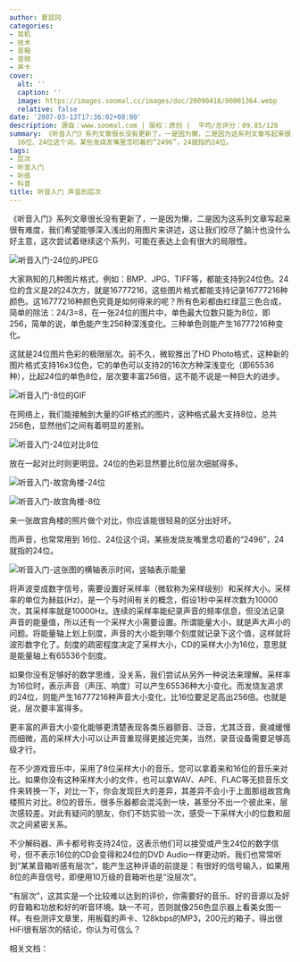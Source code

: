 ```yaml
---
author: 夏昆冈
categories:
- 耳机
- 技术
- 音箱
- 音频
- 声卡
cover:
  alt: ''
  caption: ''
  image: https://images.soomal.cc/images/doc/20090418/00001364.webp
  relative: false
date: '2007-03-13T17:36:02+08:00'
description: 源自：www.soomal.com | 版权：原创 |  平均/总评分：09.85/128
summary: 《听音入门》系列文章很长没有更新了，一是因为懒，二是因为这系列文章写起来很有难度，我们希望能够深入浅出的用图片来讲述，这让我们绞尽了脑汁也没什么好主意，这次尝试着继续这个系列，可能在表达上会有很大的局限性。大家熟知的几种图片格式，例如：BMP、JPG、TIFF等，都能支持到24位色。而声音，也常常用到
  16位、24位这个词，某些发烧友嘴里念叨着的“2496”，24就指的24位。
tags:
- 层次
- 听音入门
- 听感
- 科普
title: 听音入门 声音的层次
---
```


《听音入门》系列文章很长没有更新了，一是因为懒，二是因为这系列文章写起来很有难度，我们希望能够深入浅出的用图片来讲述，这让我们绞尽了脑汁也没什么好主意，这次尝试着继续这个系列，可能在表达上会有很大的局限性。



![听音入门-24位的JPEG](https://images.soomal.cc/images/doc/20090418/00001361.webp)



大家熟知的几种图片格式，例如：BMP、JPG、TIFF等，都能支持到24位色。24位的含义是2的24次方，就是16777216，这些图片格式都能支持记录16777216种颜色。这16777216种颜色究竟是如何得来的呢？所有色彩都由红绿蓝三色合成，简单的除法：24/3=8，在一张24位的图片中，单色最大位数只能为8位，即256，简单的说，单色能产生256种深浅变化。三种单色则能产生16777216种变化。

这就是24位图片色彩的极限层次。前不久，微软推出了HD Photo格式，这种新的图片格式支持16x3位色，它的单色可以支持2的16次方种深浅变化（即65536种），比起24位的单色8位，层次要丰富256倍，这不能不说是一种巨大的进步。



![听音入门-8位的GIF](https://images.soomal.cc/images/doc/20090418/00001362.webp)



在网络上，我们能接触到大量的GIF格式的图片，这种格式最大支持8位，总共256色，显然他们之间有着明显的差别。

![听音入门-24位对比8位](https://images.soomal.cc/images/doc/20090418/00001363.webp)



放在一起对比时则更明显。24位的色彩显然要比8位层次细腻得多。

![听音入门-故宫角楼-24位](https://images.soomal.cc/images/doc/20090418/00001364.webp)



![听音入门-故宫角楼-8位](https://images.soomal.cc/images/doc/20090418/00001365.webp)



来一张故宫角楼的照片做个对比，你应该能很轻易的区分出好坏。

而声音，也常常用到 16位、24位这个词，某些发烧友嘴里念叨着的“2496”，24就指的24位。



![听音入门-这张图的横轴表示时间，竖轴表示能量](https://images.soomal.cc/images/doc/20090418/00001366.webp)



将声波变成数字信号，需要设置好采样率（微软称为采样级别）和采样大小。采样率的单位为赫兹(Hz)，是一个与时间有关的概念，假设1秒中采样次数为10000次，其采样率就是10000Hz。连续的采样率能纪录声音的频率信息，但没法记录声音的能量值，所以还有一个采样大小需要设置。所谓能量大小，就是声大声小的问题。将能量轴上划上刻度，声音的大小能到哪个刻度就记录下这个值，这样就将波形数字化了。刻度的疏密程度决定了采样大小，CD的采样大小为16位，意思就是能量轴上有65536个刻度。

如果你没有足够好的数学思维，没关系，我们尝试从另外一种说法来理解。采样率为16位时，表示声音（声压、响度）可以产生65536种大小变化。而发烧友追求的24位，则能产生16777216种声音大小变化，比16位要足足高出256倍。也就是说，层次要丰富得多。

更丰富的声音大小变化能够更清楚表现各类乐器颤音、泛音，尤其泛音，衰减缓慢而细微，高的采样大小可以让声音重现得更接近完美，当然，录音设备需要足够高级才行。

在不少游戏音乐中，采用了8位采样大小的音乐，您可以拿着来和16位的音乐来对比。如果你没有这种采样大小的文件，也可以拿WAV、APE、FLAC等无损音乐文件来转换一下，对比一下，你会发现巨大的差异，其差异不会小于上面那组故宫角楼照片对比。8位的音乐，很多乐器都会混沌到一块，甚至分不出一个彼此来，层次感较差。对此有疑问的朋友，你们不妨实验一次，感受一下采样大小的位数和层次之间紧密关系。

不少解码器、声卡都号称支持24位，这表示他们可以接受或产生24位的数字信号，但不表示16位的CD会变得和24位的DVD Audio一样更动听。我们也常常听到“某某音箱听感有层次”，能产生这种评语的前提是：有很好的信号输入，如果用8位的声音信号，即便用10万级的音箱听也是“没层次”。

“有层次”，这其实是一个比较难以达到的评价，你需要好的音乐、好的音源以及好的音箱和功放和好的听音环境。缺一不可，否则就像256色显示器上看美女图一样。有些测评文章里，用板载的声卡、128kbps的MP3，200元的箱子，得出很HiFi很有层次的结论，你认为可信么？



相关文档：
